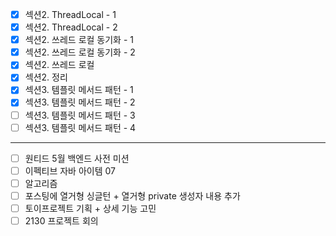 - [x] 섹션2. ThreadLocal - 1
- [x] 섹션2. ThreadLocal - 2
- [x] 섹션2. 쓰레드 로컬 동기화 - 1
- [x] 섹션2. 쓰레드 로컬 동기화 - 2
- [x] 섹션2. 쓰레드 로컬
- [x] 섹션2. 정리
- [x] 섹션3. 템플릿 메서드 패턴 - 1
- [x] 섹션3. 템플릿 메서드 패턴 - 2
- [ ] 섹션3. 템플릿 메서드 패턴 - 3
- [ ] 섹션3. 템플릿 메서드 패턴 - 4

---

- [ ] 원티드 5월 백엔드 사전 미션
- [ ] 이펙티브 자바 아이템 07
- [ ] 알고리즘
- [ ] 포스팅에 열거형 싱글턴 + 열거형 private 생성자 내용 추가
- [ ] 토이프로젝트 기획 + 상세 기능 고민
- [ ] 2130 프로젝트 회의
